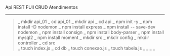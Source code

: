 Api REST FUll CRUD Atendimentos










------------------------------------------------------------
>_ mkdir api_01
>_ cd api_01
>_ mkdir api
>_ cd api
>_ npm init -y
>_ npm install -D nodemon
>_ npm install express
>_ npm install -- save-dev nodemon
>_ npm install consign
>_ npm install body-parser 
>_ npm install mysql2
>_ npm install moment
>_ mkdir src
>_ mkdir config
>_ mkdir controller
>_ cd src         
>_ touch index.js
>_ cd db
>_ touch conexao.js
>_ touch tabela.js
>_
>_
>_ 
>_ 

